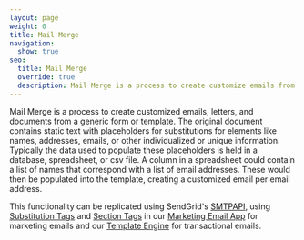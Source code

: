 ```yaml
---
layout: page
weight: 0
title: Mail Merge
navigation:
  show: true
seo:
  title: Mail Merge
  override: true
  description: Mail Merge is a process to create customize emails from a generic form or template.
---
```


Mail Merge is a process to create customized emails, letters, and documents from a generic form or template. The original document contains static text with placeholders for substitutions for elements like names, addresses, emails, or other individualized or unique information. Typically the data used to populate these placeholders is held in a database, spreadsheet, or csv file. A column in a spreadsheet could contain a list of names that correspond with a list of email addresses. These would then be populated into the template, creating a customized email per email address. 

This functionality can be replicated using SendGrid's [SMTPAPI]({{root_url}}/API_Reference/SMTP_API/index.html), using [Substitution Tags]({{root_url}}/API_Reference/SMTP_API/substitution_tags.html) and [Section Tags]({{root_url}}/API_Reference/SMTP_API/section_tags.html) in our [Marketing Email App]({{root_url}}/User_Guide/Marketing_Emails/recipients.html) for marketing emails and our [Template Engine]({{root_url}}/API_Reference/Template_Engine/smtpapi.html) for transactional emails.
